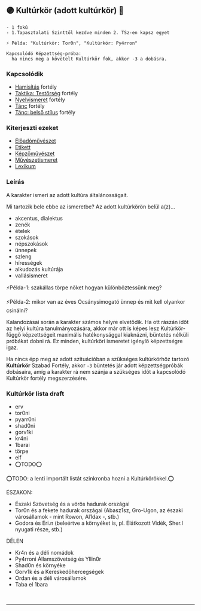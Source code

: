 ## 🟣 Kultúrkör (adott kultúrkör) 🔁

```
- 1 fokú
- 1.Tapasztalati Szinttől kezdve minden 2. TSz-en kapsz egyet

⚡ Példa: "Kultúrkör: Tor0n", "Kultúrkör: Py4rron"

Kapcsolódó Képzettség-próba:
  ha nincs meg a követelt Kultúrkör fok, akkor -3 a dobásra.
```

### Kapcsolódik

- [Hamisítás](../fortelyok.altalanos/hamisitas.md) fortély
- [Taktika: Testőrség](../fortelyok.szabad/taktika_testorseg.md) fortély
- [Nyelvismeret](nyelvismeret.md) fortély
- [Tánc](../fortelyok.szabad/tanc.md) fortély
- [Tánc: belső stílus](../fortelyok.szabad/tanc_belso_stilus.md) fortély

### Kiterjeszti ezeket

- [Előadóművészet](../kepzettsegek.szekunder/eloadomuveszet.md)
- [Etikett](../kepzettsegek.szekunder/etikett.md)
- [Képzőművészet](../kepzettsegek.szekunder/kepzomuveszet.md)
- [Művészetismeret](../kepzettsegek.szekunder/muveszetismeret.md)
- [Lexikum](../kepzettsegek.szekunder/lexikum.md)

### Leírás

A karakter ismeri az adott kultúra általánosságait.

Mi tartozik bele ebbe az ismeretbe? Az adott kultúrkörön belül a(z)...
- akcentus, dialektus
- zenék
- ételek
- szokások
- népszokások
- ünnepek
- szleng
- hírességek
- alkudozás kultúrája
- vallásismeret

⚡Példa-1: szakállas törpe nőket hogyan különböztessünk meg?

⚡Példa-2: mikor van az éves Ocsánysimogató ünnep és mit kell olyankor csinálni?

Kalandozásai során a karakter számos helyre elvetődik.  Ha ott rászán időt az helyi kultúra tanulmányozására, akkor már ott is képes lesz Kultúrkör-függő képzettségeit maximális hatékonysággal kiaknázni, büntetés nélküli próbákat dobni rá. Ez minden, kultúrköri ismeretet igénylő képzettségre igaz.

Ha nincs épp meg az adott szituációban a szükséges kultúrkörhöz tartozó **Kultúrkör** Szabad Fortély, akkor `-3` büntetés jár adott képzettségpróbák dobásaira, amíg a karakter rá nem szánja a szükséges időt a kapcsolódó Kultúrkör fortély megszerzésére.

### Kultúrkör lista draft

- erv
- tor0ni
- pyarr0ni
- shad0ni
- gorv1ki
- kr4ni
- 1barai
- törpe
- elf
- ⭕TODO⭕

⭕TODO: a lenti importált listát szinkronba hozni a Kultúrkörökkel.⭕

ÉSZAKON:

- Északi Szövetség és a vörös hadurak országai
- Tor0n és a fekete hadurak országai (Abasz1sz, Gro-Ugon, az északi városállamok - mint Rowon, Al1dax -, stb.)
- Godora és Eri.n (beleértve a környéket is, pl. Elátkozott Vidék, Sher.l nyugati része, stb.)

DÉLEN

- Kr4n és a déli nomádok
- Py4rroni Államszövetség és Yllin0r
- Shad0n és környéke
- Gorv1k és a Kereskedőhercegségek
- Ordan és a déli városállamok
- Taba el 1bara

<br />

---
